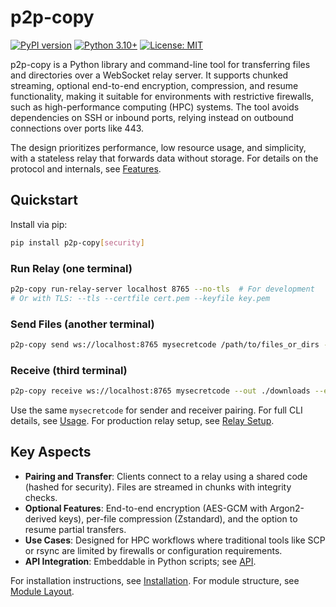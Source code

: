 # p2p-copy

[![PyPI version](https://badge.fury.io/py/p2p-copy.svg)](https://badge.fury.io/py/p2p-copy)
[![Python 3.10+](https://img.shields.io/badge/python-3.10%2B-blue.svg)](https://www.python.org/downloads/)
[![License: MIT](https://img.shields.io/badge/License-MIT-yellow.svg)](https://opensource.org/licenses/MIT)

p2p-copy is a Python library and command-line tool for transferring files and directories over a WebSocket relay server. It supports chunked streaming, optional end-to-end encryption, compression, and resume functionality, making it suitable for environments with restrictive firewalls, such as high-performance computing (HPC) systems. The tool avoids dependencies on SSH or inbound ports, relying instead on outbound connections over ports like 443.

The design prioritizes performance, low resource usage, and simplicity, with a stateless relay that forwards data without storage. For details on the protocol and internals, see [Features](./features.md).

## Quickstart

Install via pip:
```bash
pip install p2p-copy[security]
```

### Run Relay (one terminal)
```bash
p2p-copy run-relay-server localhost 8765 --no-tls  # For development
# Or with TLS: --tls --certfile cert.pem --keyfile key.pem
```

### Send Files (another terminal)
```bash
p2p-copy send ws://localhost:8765 mysecretcode /path/to/files_or_dirs --encrypt --compress on --resume
```

### Receive (third terminal)
```bash
p2p-copy receive ws://localhost:8765 mysecretcode --out ./downloads --encrypt
```

Use the same `mysecretcode` for sender and receiver pairing. For full CLI details, see [Usage](./usage.md). For production relay setup, see [Relay Setup](./relay.md).

## Key Aspects

- **Pairing and Transfer**: Clients connect to a relay using a shared code (hashed for security). Files are streamed in chunks with integrity checks.
- **Optional Features**: End-to-end encryption (AES-GCM with Argon2-derived keys), per-file compression (Zstandard), and the option to resume partial transfers.
- **Use Cases**: Designed for HPC workflows where traditional tools like SCP or rsync are limited by firewalls or configuration requirements.
- **API Integration**: Embeddable in Python scripts; see [API](./api.md).

For installation instructions, see [Installation](./installation.md). For module structure, see [Module Layout](./layout.md).
